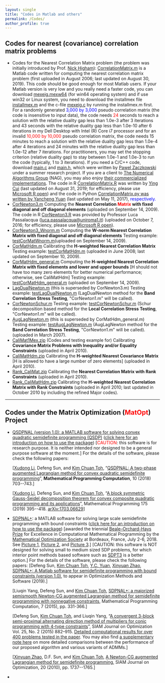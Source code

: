 ```yaml
---
layout: single
title: "Codes in Matlab and others"
permalink: /Codes/
author_profile: true
---
```


## Codes for nearest (covariance) correlation matrix problems
- Codes for the Nearest Correlation Matrix problem (the problem was initially introduced by Prof. [Nick Higham](https://www.maths.manchester.ac.uk/~higham/)):  <a href="/files/CorrelationMatrix.m" download>CorrelationMatrix.m</a> is a Matlab code written for computing the nearest correlation matrix problem (first uploaded in August 2006; last updated on August 30, 2019). This code should be good enough for most Matlab users.  If your Matlab version is very low and you really need a faster code, you can download <a href="/files/mexeig.mexw64" download>mexeig.mexw64</a> (for win64 operating system) and if use win32 or Linux system, you need to download the installmex file <a href="/files/installmex.m" download>installmex.m</a> and the c-file <a href="/files/mexeig.c" download>mexeig.c</a> by running the installmex.m first. For a randomly generated  <span style="color:blue">3,000 by 3,000</span> pseudo correlation matrix (the code is insensitive to input data), the code needs <span style="color:red">24</span> seconds to reach a solution with the relative duality gap less than 1.0e-3 after 3 iterations and 43 seconds  with the relative duality gap less than 1.0e-10 after 6 iterations in my Dell Desktop with Intel (R) Core i7 processor and for an invalid <span style="color:red">10,000 by 10,000</span> pseudo correlation matrix, the code needs 15 minutes to reach a solution with the relative duality gap less than 1.0e-4 after 4 iterations and 24 minutes with the relative duality gap less than 1.0e-12 after 7 iterations. For practitioners, you may set the stopping criterion (relative duality gap) to stay between 1.0e-1 and 1.0e-3 to run the code (typically, 1 to 3 iterations). If you need a C/C++ code, download <a href="/files/main.c" download>main.c</a> and <a href="/files/main.h" download>main.h</a>, which were written by [Pawel Zaczkowski](https://www.linkedin.com/in/pawel-zaczkowski-13a6a233/?originalSubdomain=uk) under a summer research project. If you are a client to [The Numerical Algorithms Group](https://nag.com/) (NAG), you may also enjoy [their commercialized implementations](https://nag.com/IndustryArticles/Nearest_Correlation_Matrix.pdf). The code in R <a href="/files/CorrelationMatrix.R" download>CorrelationMatrix.R</a> was written by [Ying Cui](https://sites.google.com/site/optyingcui/) (last updated on August 31, 2019; for efficiency, please use [Microsoft R open](https://mran.microsoft.com/open)) and the code in Python <a href="/files/CorrelationMatrix.py" download>CorrelationMatrix.py was written by [Yancheng Yuan](https://www.polyu.edu.hk/ama/people/academic-staff/dr-yuan-yancheng/?sc_lang=en) (last updated on May 11, 2017), <span style="color:blue">respectively.</span>
-  <a href="/files/CorNewton3.m" download>CorNewton3.m</a> Computing the **Nearest Correlation <span style="color:red">Matrix</span> with fixed diagonal and off diagonal elements** (uploaded on September 14, 2009). The code in R <a href="/files/CorNewton3.R" download>CorNewton3.R</a> was provided by Professor Luca Passalacqua ([luca.passalacqua@uniroma1.it](mailto:luca.passalacqua@uniroma1.it)) (uploaded on October 7, 2016; for efficiency, please use [Microsoft R open](https://mran.microsoft.com/open)).
- <a href="/files/CorNewton3_Wnorm.m" download>CorNewton3_Wnorm.m</a> Computing the **W-norm Nearest Correlation Matrix with fixed diagonal and off diagonal elements** Testing example: <a href="/files/testCorMatWnorm.m" download>testCorMatWnorm.m</a>(uploaded on September 14, 2009).
- <a href="/files/CorMatHdm.m" download>CorMatHdm.m</a> Calibrating the **H-weighted Nearest Correlation Matrix** Testing example: <a href="/files/testCorMatHdm.m" download>testCorMatHdm.m</a> (uploaded in June 2008; last updated on September 10, 2009).
- <a href="/files/CorMatHdm_general.m" download>CorMatHdm_general.m</a> Computing the **H-weighted Nearest Correlation Matrix with fixed elements and lower and upper bounds** [H should not have too many zero elements for better numerical performance; otherwise, see CaliMatHdm] Testing example:  <a href="/files/testCorMatHdm_general.m" download>testCorMatHdm_general.m</a> (uploaded on September 14, 2009).
-  <a href="/files/LagDualNewton.m" download>LagDualNewton.m</a> (this is superseded by CorNewton3.m) Testing example: <a href="/files/testLagDualNewton.m" download>testLagDualNewton.m</a> (LagDualNewton method for the **Band Correlation Stress Testing**, "CorNewton1.m" will be called). 
- <a href="/files/CorNewtonSchur.m" download>CorNewtonSchur.m</a> Testing example: <a href="/files/testCorNewtonSchur.m" download>testCorNewtonSchur.m</a> (Schur decomposition based method for the **Local Correlation Stress Testing**, "CorNewton1.m" will be called).
- <a href="/files/AugLagNewton.m" download>AugLagNewton.m</a> (this is superseded by CorMatHdm_general.m) Testing example: <a href="/files/testAugLagNewton.m" download>testAugLagNewton.m</a> (AugLagNewton method for the **Band Correlation Stress Testing**, "CorNewton1.m" will be called). (uploaded in March 2007).
- <a href="/files/CaliMat1Mex.zip" download>CaliMat1Mex.zip</a> (Codes and testing example for) Calibrating **Covariance Matrix Problems with Inequality and/or Equality Constraints** (uploaded in April 2010).
- <a href="/files/CaliMatHdm.zip" download>CaliMatHdm.zip</a> Calibrating the **H-weighted Nearest Covariance Matrix** [H is allowed to have a large number of zero elements] (uploaded in April 2010).
- <a href="/files/Rank_CaliMat.zip" download>Rank_CaliMat.zip</a> Calibrating the **Nearest Correlation Matrix with Rank Constraints** (uploaded in April 2010).
- <a href="/files/Rank_CaliMatHdm.zip" download>Rank_CaliMatHdm.zip</a> Calibrating the **H-weighted Nearest Correlation Matrix with Rank Constraints** (uploaded in April 2010; last updated in October 2010 by including the refined Major codes).
---

## Codes under the Matrix Optimization (<span style="color:red">MatOpt</span>) Project
- [QSDPNAL (version 1.0): a MATLAB software for solving convex quadratic  semidefinite programming (QSDP)](https://www.polyu.edu.hk/ama/profile/dfsun/) ([click here for an introduction on how to use the package](https://blog.nus.edu.sg/mattohkc/softwares/qsdpnal/))  [<span style="color:red">CAUTION</span>: this software is for research purpose. It is neither intended nor designed to be a general purpose software at the moment.] For the details of the software, please check the following papers:
 

  [[Xudong Li](https://www.lixudong.info/), Defeng Sun, and [Kim Chuan Toh](https://blog.nus.edu.sg/mattohkc/),  “[QSDPNAL: A two-phase augmented Lagrangian method for convex quadratic semidefinite programming](https://www.polyu.edu.hk/ama/profile/dfsun/Li_et_al-2018-Mathematical_Programming_Computation.pdf)”, **Mathematical Programming Computation**, 10 (2018) 703--743.]

  [[Xudong Li](https://www.lixudong.info/), Defeng Sun, and [Kim Chuan Toh](https://blog.nus.edu.sg/mattohkc/), “[A block symmetric Gauss-Seidel decomposition theorem for convex composite quadratic programming and its applications](https://www.polyu.edu.hk/ama/profile/dfsun/Li2019_Article_ABlockSymmetricGaussSeidelDeco.pdf)”, Mathematical Programming 175 (2019) 395--418. [arXiv:1703.06629](https://arxiv.org/abs/1703.06629)]

- <a href="/files/SDPNAL+v1.0.zip" download>SDPNAL+</a>: a MATLAB software for solving large scale semidefinite programming with bound constraints ([click here for an introduction on how to use the package](https://blog.nus.edu.sg/mattohkc/softwares/sdpnalplus/)) [awarded the triennial [Beale–Orchard-Hays Prize](https://www.mathopt.org/?nav=boh) for Excellence in Computational Mathematical Programming by the [Mathematical Optimization Society](https://www.mathopt.org/) at Bordeaux, France, July 2-6, 2018. See [Picture 1](/files/beale-orchard_hays-award2018.jpg), [Picture 2](/files/Ceremony_BOH.jpeg), and [Picture 3](/files/BOH_MedalSunDF.jpeg).]  [CAUTION: this software is NOT designed for solving small to medium sized SDP problems, for which interior point methods based software such as [SDPT3](https://blog.nus.edu.sg/mattohkc/softwares/sdpt3/) is a better option.] For the details of the software, please check the following papers:
[Defeng Sun, [Kim Chuan Toh](https://blog.nus.edu.sg/mattohkc/), [Y.C. Yuan](https://www.polyu.edu.hk/ama/people/academic-staff/dr-yuan-yancheng/?sc_lang=en), [Xinyuan Zhao](https://scholar.google.com/citations?user=nFG8lEYAAAAJ&hl=en), [SDPNAL+: A Matlab software for semidefinite programming with bound constraints (version 1.0)](/files/SDPNALplus-OMS-revision-2.pdf), to appear in Optimization Methods and Software (2019).]

  [Liuqin Yang, Defeng Sun, and [Kim Chuan Toh](https://blog.nus.edu.sg/mattohkc/), [SDPNAL+: a majorized semismooth Newton-CG augmented Lagrangian method for semidefinite programming with nonnegative constraints](/files/SDPNAL+.pdf), Mathematical Programming Computation, 7 (2015), pp. 331-366.]

  [Defeng Sun, [Kim Chuan Toh](https://blog.nus.edu.sg/mattohkc/), and Liuqin Yang, “[A convergent 3-block semi-proximal alternating direction method of multipliers for conic programming with 4-type constraints](/files/A%20CONVERGENT%203-BLOCK%20SEMIPROXIMALADMM2015.pdf)”, SIAM Journal on Optimization Vol. 25, No. 2 (2015) 882–915. [Detailed computational results for over 400 problems tested in the paper](/files/PADMM3c-full-tables.pdf). You may also find [a supplementary note here](/files/Comparing-different-ADMMs.pdf) on more detailed comparisons between the performance of our proposed algorithm and various variants of ADMMs.]

  [[Xinyuan Zhao](https://scholar.google.com/citations?user=nFG8lEYAAAAJ&hl=en), D.F. Sun, and [Kim Chuan Toh](https://blog.nus.edu.sg/mattohkc/), [A Newton-CG augmented Lagrangian method for semidefinite programming](/files/NewtonCGAugLag.pdf), SIAM Journal on Optimization, 20 (2010), pp. 1737--1765.]

- 
